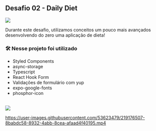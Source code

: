 ## Desafio 02 - Daily Diet
<img src="https://user-images.githubusercontent.com/53623479/219174741-8066d329-3a93-4dcf-945b-730ba88847a8.png" align="center" />

Durante este desafio, utilizamos conceitos um pouco mais avançados desenvolvendo do zero uma aplicação de dieta! 

### 🛠️ Nesse projeto foi utilizado

* Styled Components
* async-storage
* Typescript
* React Hook Form
* Validações de formulário com yup
* expo-google-fonts
* phosphor-icon


<br />




<a href="https://www.figma.com/file/nLzjUZ08xK5FA8uIxmZV7b/Daily-Diet-(Copy)?node-id=11%3A599&t=GmrTbS5EbjlRXn5k-0" target="_blank">
<img src="https://user-images.githubusercontent.com/71772559/178192253-4fe4757c-de57-4878-a38c-a483c25670b1.png" />
</a>





https://user-images.githubusercontent.com/53623479/219176507-8babdc58-8932-4abb-8cea-afaad4f40195.mp4
